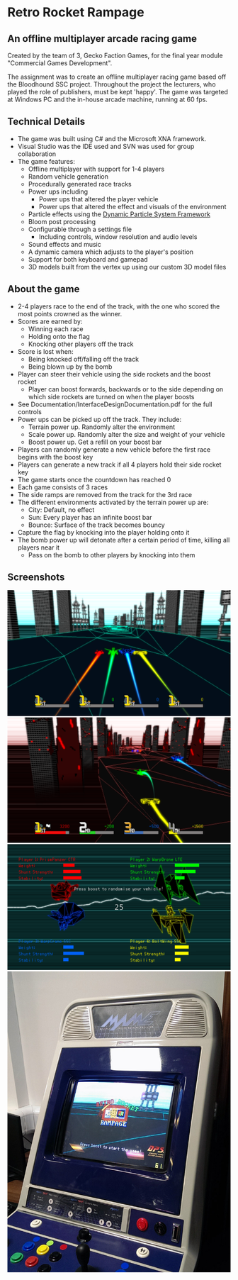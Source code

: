 # Retro Rocket Rampage
## An offline multiplayer arcade racing game

Created by the team of 3, Gecko Faction Games, for the final year module "Commercial Games Development".

The assignment was to create an offline multiplayer racing game based off the Bloodhound SSC project. Throughout the project the lecturers, who played the role of publishers, must be kept 'happy'. The game was targeted at Windows PC and the in-house arcade machine, running at 60 fps.

## Technical Details
* The game was built using C# and the Microsoft XNA framework.
* Visual Studio was the IDE used and SVN was used for group collaboration
* The game features:
  * Offline multiplayer with support for 1-4 players
  * Random vehicle generation
  * Procedurally generated race tracks
  * Power ups including
    * Power ups that altered the player vehicle
    * Power ups that altered the effect and visuals of the environment
  * Particle effects using the [Dynamic Particle System Framework](http://www.xnaparticles.com/)
  * Bloom post processing
  * Configurable through a settings file
    * Including controls, window resolution and audio levels
  * Sound effects and music
  * A dynamic camera which adjusts to the player's position
  * Support for both keyboard and gamepad
  * 3D models built from the vertex up using our custom 3D model files

## About the game
* 2-4 players race to the end of the track, with the one who scored the most points crowned as the winner.
* Scores are earned by:
  * Winning each race
  * Holding onto the flag
  * Knocking other players off the track
* Score is lost when:
  * Being knocked off/falling off the track
  * Being blown up by the bomb
* Player can steer their vehicle using the side rockets and the boost rocket
  * Player can boost forwards, backwards or to the side depending on which side rockets are turned on when the player boosts
* See Documentation/InterfaceDesignDocumentation.pdf for the full controls
* Power ups can be picked up off the track. They include:
  * Terrain power up. Randomly alter the environment
  * Scale power up. Randomly alter the size and weight of your vehicle
  * Boost power up. Get a refill on your boost bar
* Players can randomly generate a new vehicle before the first race begins with the boost key
* Players can generate a new track if all 4 players hold their side rocket key
* The game starts once the countdown has reached 0
* Each game consists of 3 races
* The side ramps are removed from the track for the 3rd race
* The different environments activated by the terrain power up are:
  * City: Default, no effect
  * Sun: Every player has an infinite boost bar
  * Bounce: Surface of the track becomes bouncy
* Capture the flag by knocking into the player holding onto it
* The bomb power up will detonate after a certain period of time, killing all players near it
  * Pass on the bomb to other players by knocking into them

## Screenshots
![](Documentation/Screenshots/2015-05-02_23-15-54.png)
![](Documentation/Screenshots/2015-05-02_23-18-10.png)
![](Documentation/Screenshots/2015-05-02_23-15-21.png)
![](Documentation/Screenshots/IMAG1059.jpg)

  

